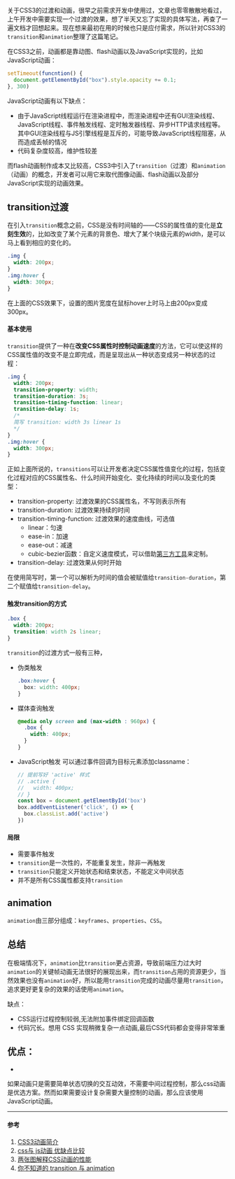关于CSS3的过渡和动画，很早之前需求开发中使用过，文章也零零散散地看过，上午开发中需要实现一个过渡的效果，想了半天又忘了实现的具体写法，再查了一遍文档才回想起来。现在想来最初在用的时候也只是应付需求，所以针对CSS3的`transition`和`animation`整理了这篇笔记。

在CSS3之前，动画都是靠动图、flash动画以及JavaScript实现的，比如JavaScript动画：
```js
setTimeout(funcntion() {
  document.getElementById("box").style.opacity += 0.1;
}, 300)
```

JavaScript动画有以下缺点：
- 由于JavaScript线程运行在渲染进程中，而渲染进程中还有GUI渲染线程、JavaScript线程、事件触发线程、定时触发器线程、异步HTTP请求线程等。其中GUI渲染线程与JS引擎线程是互斥的，可能导致JavaScript线程阻塞，从而造成丢帧的情况
- 代码复杂度较高，维护性较差

而flash动画制作成本又比较高，CSS3中引入了`transition`（过渡）和`animation`（动画）的概念，开发者可以用它来取代图像动画、flash动画以及部分JavaScript实现的动画效果。

## transition过渡
在引入`transition`概念之前，CSS是没有时间轴的——CSS的属性值的变化是**立刻生效**的，比如改变了某个元素的背景色、增大了某个块级元素的width，是可以马上看到相应的变化的。

```css
.img {
  width: 200px;
}
.img:hover {
  width: 300px;
}
```

在上面的CSS效果下，设置的图片宽度在鼠标hover上时马上由200px变成300px。

#### 基本使用
`transition`提供了一种在**改变CSS属性时控制动画速度**的方法，它可以使这样的CSS属性值的改变不是立即完成，而是呈现出从一种状态变成另一种状态的过程：
```css
.img {
  width: 200px;
  transition-property: width;
  transition-duration: 3s;
  transition-timing-function: linear;
  transition-delay: 1s;
  /*
  简写 transition: width 3s linear 1s
  */
}
.img:hover {
  width: 300px;
}
```

正如上面所说的，`transitions`可以让开发者决定CSS属性值变化的过程，包括变化过程对应的CSS属性名、什么时间开始变化、变化持续的时间以及变化的类型：
- transition-property: 过渡效果的CSS属性名，不写则表示所有
- transition-duration: 过渡效果持续的时间
- transition-timing-function: 过渡效果的速度曲线，可选值
  - linear：匀速
  - ease-in：加速
  - ease-out：减速
  - cubic-bezier函数：自定义速度模式，可以借助[第三方工具](https://cubic-bezier.com/)来定制。
- transition-delay: 过渡效果从何时开始

在使用简写时，第一个可以解析为时间的值会被赋值给`transition-duration`，第二个赋值给`transition-delay`。

#### 触发transition的方式
```css
.box {
  width: 200px;
  transition: width 2s linear;
}
```

`transition`的过渡方式一般有三种，
- 伪类触发
  ```css
  .box:hover {
    box: width: 400px;
  }
  ```

- 媒体查询触发
  ```css
  @media only screen and (max-width : 960px) {
    .box {
      width: 400px;
    }
  }
  ```

- JavaScript触发
  可以通过事件回调为目标元素添加classname：
  ```js
  // 提前写好 'active' 样式
  // .active {
  //   width: 400px;
  // }
  const box = document.getElmentById('box')
  box.addEventListener('click', () => {
    box.classList.add('active')
  })
  ```

#### 局限
- 需要事件触发
- `transition`是一次性的，不能重复发生，除非一再触发
- `transition`只能定义开始状态和结束状态，不能定义中间状态
- 并不是所有CSS属性都支持`transition`

## animation
`animation`由三部分组成：`keyframes`、`properties`、`CSS`。

## 总结
在极端情况下，`animation`比`transition`更占资源，导致前端压力过大时`animation`的关键帧动画无法很好的展现出来，而`transition`占用的资源更少，当然效果也没有`animation`好，所以能用`transition`完成的动画尽量用`transition`，追求更好更复杂的效果的话使用`animation`。

缺点：
- CSS运行过程控制较弱,无法附加事件绑定回调函数
- 代码冗长。想用 CSS 实现稍微复杂一点动画,最后CSS代码都会变得非常笨重

优点：
-
-

如果动画只是需要简单状态切换的交互动效，不需要中间过程控制，那么css动画是优选方案。然而如果需要设计复杂需要大量控制的动画，那么应该使用JavaScript动画。
 
___
#### 参考
1. [CSS3动画简介](https://www.ruanyifeng.com/blog/2014/02/css_transition_and_animation.html)
2. [css与 js动画 优缺点比较](https://www.cnblogs.com/wangpenghui522/p/5394778.html)
3. [两张图解释CSS动画的性能](https://github.com/ccforward/cc/issues/42)
4. [你不知道的 transition 与 animation](https://github.com/rccoder/blog/issues/11)